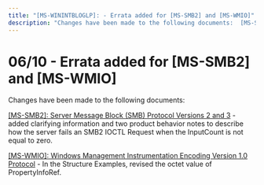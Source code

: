 ```yaml
---
title: "[MS-WININTBLOGLP]: - Errata added for [MS-SMB2] and [MS-WMIO]"
description: "Changes have been made to the following documents:  [MS-SMB2]: Server Message Block (SMB) Protocol Versions 2 and 3 - added clarifying"
---
```


# 06/10 - Errata added for [MS-SMB2] and [MS-WMIO]

<p> </p>
<p>Changes have been made to the following documents:</p>

<p><span><a href="/openspecs/windows_protocols/MS-WINERRATA/2cdafcfa-ce51-426a-9678-630a505a1a35">[MS-SMB2]:
Server Message Block (SMB) Protocol Versions 2 and 3</a></span> - added
clarifying information and two product behavior notes to describe how the
server fails an SMB2 IOCTL Request when the InputCount is not equal to zero.</p>

<p><span><a href="/openspecs/windows_protocols/MS-WINERRATA/0e31b2f5-5c6d-492e-9fca-54362792fb5b">[MS-WMIO]:
Windows Management Instrumentation Encoding Version 1.0 Protocol</a></span> -
In the Structure Examples, revised the octet value of PropertyInfoRef.</p>


                
